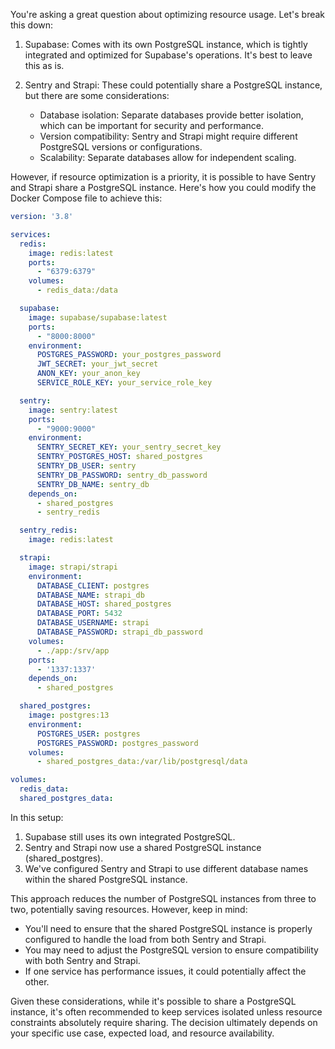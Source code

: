 You're asking a great question about optimizing resource usage. Let's break this down:

1. Supabase: Comes with its own PostgreSQL instance, which is tightly integrated and optimized for Supabase's operations. It's best to leave this as is.

2. Sentry and Strapi: These could potentially share a PostgreSQL instance, but there are some considerations:

   - Database isolation: Separate databases provide better isolation, which can be important for security and performance.
   - Version compatibility: Sentry and Strapi might require different PostgreSQL versions or configurations.
   - Scalability: Separate databases allow for independent scaling.

However, if resource optimization is a priority, it is possible to have Sentry and Strapi share a PostgreSQL instance. Here's how you could modify the Docker Compose file to achieve this:

```yaml
version: '3.8'

services:
  redis:
    image: redis:latest
    ports:
      - "6379:6379"
    volumes:
      - redis_data:/data

  supabase:
    image: supabase/supabase:latest
    ports:
      - "8000:8000"
    environment:
      POSTGRES_PASSWORD: your_postgres_password
      JWT_SECRET: your_jwt_secret
      ANON_KEY: your_anon_key
      SERVICE_ROLE_KEY: your_service_role_key

  sentry:
    image: sentry:latest
    ports:
      - "9000:9000"
    environment:
      SENTRY_SECRET_KEY: your_sentry_secret_key
      SENTRY_POSTGRES_HOST: shared_postgres
      SENTRY_DB_USER: sentry
      SENTRY_DB_PASSWORD: sentry_db_password
      SENTRY_DB_NAME: sentry_db
    depends_on:
      - shared_postgres
      - sentry_redis

  sentry_redis:
    image: redis:latest

  strapi:
    image: strapi/strapi
    environment:
      DATABASE_CLIENT: postgres
      DATABASE_NAME: strapi_db
      DATABASE_HOST: shared_postgres
      DATABASE_PORT: 5432
      DATABASE_USERNAME: strapi
      DATABASE_PASSWORD: strapi_db_password
    volumes:
      - ./app:/srv/app
    ports:
      - '1337:1337'
    depends_on:
      - shared_postgres

  shared_postgres:
    image: postgres:13
    environment:
      POSTGRES_USER: postgres
      POSTGRES_PASSWORD: postgres_password
    volumes:
      - shared_postgres_data:/var/lib/postgresql/data

volumes:
  redis_data:
  shared_postgres_data:
```

In this setup:

1. Supabase still uses its own integrated PostgreSQL.
2. Sentry and Strapi now use a shared PostgreSQL instance (shared_postgres).
3. We've configured Sentry and Strapi to use different database names within the shared PostgreSQL instance.

This approach reduces the number of PostgreSQL instances from three to two, potentially saving resources. However, keep in mind:

- You'll need to ensure that the shared PostgreSQL instance is properly configured to handle the load from both Sentry and Strapi.
- You may need to adjust the PostgreSQL version to ensure compatibility with both Sentry and Strapi.
- If one service has performance issues, it could potentially affect the other.

Given these considerations, while it's possible to share a PostgreSQL instance, it's often recommended to keep services isolated unless resource constraints absolutely require sharing. The decision ultimately depends on your specific use case, expected load, and resource availability.